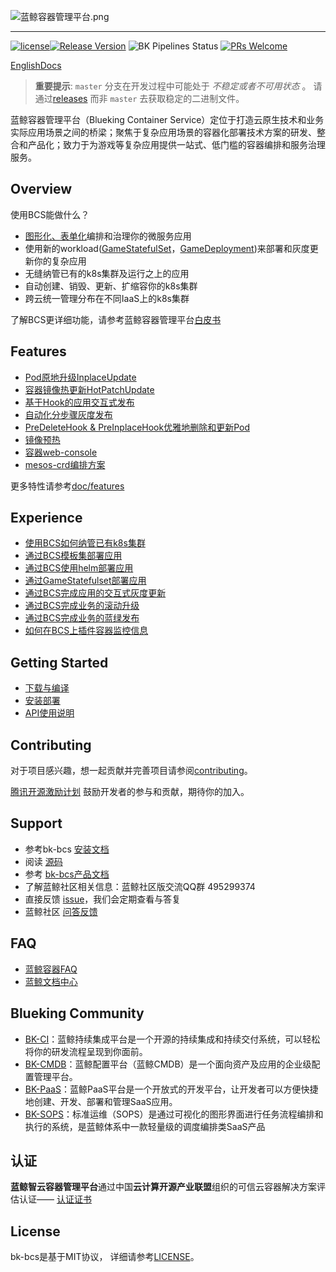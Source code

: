 ![蓝鲸容器管理平台.png](./docs/logo/bcs_zh_v2.png)

---
[![license](https://img.shields.io/badge/license-mit-brightgreen.svg?style=flat)](https://github.com/Tencent/bk-bcs/blob/master/LICENSE)[![Release Version](https://img.shields.io/badge/release-1.18.12-brightgreen.svg)](https://github.com/Tencent/bk-bcs/releases) ![BK Pipelines Status](https://api.bkdevops.qq.com/process/api/external/pipelines/projects/bcs/p-c03c759b697f494ab14e01018eccb052/badge?X-DEVOPS-PROJECT-ID=bcs) [![PRs Welcome](https://img.shields.io/badge/PRs-welcome-brightgreen.svg)](https://github.com/Tencent/bk-bcs/pulls)

[EnglishDocs](./readme_en.md)

> **重要提示**: `master` 分支在开发过程中可能处于 *不稳定或者不可用状态* 。
> 请通过[releases](https://github.com/Tencent/bk-bcs/releases) 而非 `master` 去获取稳定的二进制文件。

蓝鲸容器管理平台（Blueking Container Service）定位于打造云原生技术和业务实际应用场景之间的桥梁；聚焦于复杂应用场景的容器化部署技术方案的研发、整合和产品化；致力于为游戏等复杂应用提供一站式、低门槛的容器编排和服务治理服务。


## Overview

使用BCS能做什么？

- [图形化、表单化](https://bk.tencent.com/docs/document/6.0/144/6521)编排和治理你的微服务应用
- 使用新的workload([GameStatefulSet](./docs/features/bcs-gamestatefulset-operator/README.md)，[GameDeployment](./docs/features/bcs-gamedeployment-operator/README.md))来部署和灰度更新你的复杂应用
- 无缝纳管已有的k8s集群及运行之上的应用
- 自动创建、销毁、更新、扩缩容你的k8s集群
- 跨云统一管理分布在不同IaaS上的k8s集群

了解BCS更详细功能，请参考蓝鲸容器管理平台[白皮书](https://docs.bk.tencent.com/bcs/)

## Features

- [Pod原地升级InplaceUpdate](./docs/features/bcs-gamestatefulset-operator/inPlaceUpdate.md)
- [容器镜像热更新HotPatchUpdate](./docs/features/bcs-gamestatefulset-operator/hotPatchUpdate.md)
- [基于Hook的应用交互式发布](./docs/features/bcs-hoo-operator/README.md)
- [自动化分步骤灰度发布](./docs/features/bcs-gamedeployment-operator/features/canary/auto-canary-update.md)
- [PreDeleteHook & PreInplaceHook优雅地删除和更新Pod](./docs/features/bcs-gamedeployment-operator/features/preDeleteHook/pre-delete-hook.md)
- [镜像预热]()
- [容器web-console](https://bk.tencent.com/docs/document/6.0/144/6541)
- [mesos-crd编排方案](https://github.com/Tencent/bk-bcs/blob/master/docs/features/mesos/%E5%9F%BA%E4%BA%8Emesos%E7%9A%84%E6%9C%8D%E5%8A%A1%E7%BC%96%E6%8E%92.md)

更多特性请参考[doc/features](https://github.com/Tencent/bk-bcs/blob/master/docs/features)

## Experience

* [使用BCS如何纳管已有k8s集群](https://bk.tencent.com/docs/document/6.0/144/8057#导入已有集群)
* [通过BCS模板集部署应用](https://bk.tencent.com/docs/document/6.0/144/8054)
* [通过BCS使用helm部署应用](https://bk.tencent.com/docs/document/6.0/144/6542)
* [通过GameStatefulset部署应用](./docs/features/bcs-gamestatefulset-operator/README.md)
* [通过BCS完成应用的交互式灰度更新](./docs/features/bcs-gamedeployment-operator/features/canary/auto-canary-update.md)
* [通过BCS完成业务的滚动升级](https://bk.tencent.com/docs/document/6.0/144/6517)
* [通过BCS完成业务的蓝绿发布](https://bk.tencent.com/docs/document/6.0/144/6518)
* [如何在BCS上插件容器监控信息](https://bk.tencent.com/docs/document/6.0/144/6515)

## Getting Started

* [下载与编译](docs/install/source_compile.md)
* [安装部署](docs/install/deploy-guide.md)
* [API使用说明](./docs/apidoc/api.md)

## Contributing

对于项目感兴趣，想一起贡献并完善项目请参阅[contributing](./CONTRIBUTING.md)。

[腾讯开源激励计划](https://opensource.tencent.com/contribution) 鼓励开发者的参与和贡献，期待你的加入。

## Support

* 参考bk-bcs [安装文档](docs/install/deploy-guide.md)
* 阅读 [源码](https://github.com/Tencent/bk-bcs)
* 参考 [bk-bcs产品文档](https://bk.tencent.com/docs/document/6.0/143/6474)
* 了解蓝鲸社区相关信息：蓝鲸社区版交流QQ群 495299374
* 直接反馈 [issue](https://github.com/Tencent/bk-bcs/issues)，我们会定期查看与答复
* 蓝鲸社区 [问答反馈](https://bk.tencent.com/s-mart/community)

## FAQ

* [蓝鲸容器FAQ](https://bk.tencent.com/docs/document/6.0/144/6522)
* [蓝鲸文档中心](https://bk.tencent.com/docs/)

## Blueking Community

* [BK-CI](https://github.com/Tencent/bk-ci)：蓝鲸持续集成平台是一个开源的持续集成和持续交付系统，可以轻松将你的研发流程呈现到你面前。
* [BK-CMDB](https://github.com/Tencent/bk-cmdb)：蓝鲸配置平台（蓝鲸CMDB）是一个面向资产及应用的企业级配置管理平台。
* [BK-PaaS](https://github.com/Tencent/bk-PaaS)：蓝鲸PaaS平台是一个开放式的开发平台，让开发者可以方便快捷地创建、开发、部署和管理SaaS应用。
* [BK-SOPS](https://github.com/Tencent/bk-sops)：标准运维（SOPS）是通过可视化的图形界面进行任务流程编排和执行的系统，是蓝鲸体系中一款轻量级的调度编排类SaaS产品

## 认证

**蓝鲸智云容器管理平台**通过中国**云计算开源产业联盟**组织的可信云容器解决方案评估认证——
[认证证书](./docs/overview/certificate.jpg)

## License

bk-bcs是基于MIT协议， 详细请参考[LICENSE](./LICENSE.txt)。
